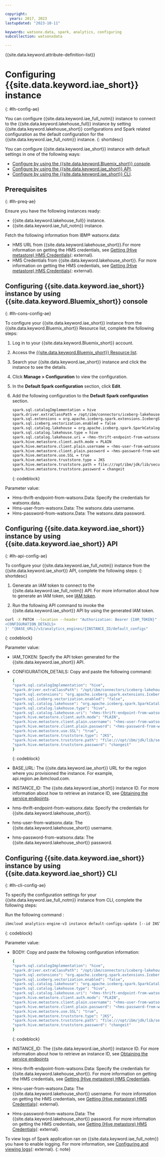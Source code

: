 ```yaml
---

copyright:
  years: 2017, 2023
lastupdated: "2023-10-11"

keywords: watsonx.data, spark, analytics, configuring
subcollection: watsonxdata

---
```


{{site.data.keyword.attribute-definition-list}}

# Configuring {{site.data.keyword.iae_short}} instance
{: #lh-config-ae}

You can configure {{site.data.keyword.iae_full_notm}} instance to connect to the {{site.data.keyword.lakehouse_full}} instance by setting {{site.data.keyword.lakehouse_short}} configurations and Spark related configuration as the default configuration for the {{site.data.keyword.iae_full_notm}} instance.
{: shortdesc}

You can configure {{site.data.keyword.iae_short}} instance with default settings in one of the following ways:

* [Configure by using the {{site.data.keyword.Bluemix_short}} console](#lh-cons-config-ae).
* [Configure by using the {{site.data.keyword.iae_short}} API](#lh-api-config-ae).
* [Configure by using the {{site.data.keyword.iae_short}} CLI](#lh-cli-config-ae).


## Prerequisites
{: #lh-preq-ae}

Ensure you have the following instances ready:

* {{site.data.keyword.lakehouse_full}} instance.
* {{site.data.keyword.iae_full_notm}} instance.

Fetch the following information from IBM® watsonx.data:
* HMS URL from {{site.data.keyword.lakehouse_short}}.For more information on getting the HMS credentials, see [Getting (Hive metastore) HMS Credentials](watsonxdata?topic=watsonxdata-hms){: external}.
* HMS Credentials from {{site.data.keyword.lakehouse_short}}. For more information on getting the HMS credentials, see [Getting (Hive metastore) HMS Credentials](watsonxdata?topic=watsonxdata-hms){: external}.

## Configuring {{site.data.keyword.iae_short}} instance by using {{site.data.keyword.Bluemix_short}} console
{: #lh-cons-config-ae}

To configure your {{site.data.keyword.iae_short}} instance from the {{site.data.keyword.Bluemix_short}} Resource list, complete the following steps:


1. Log in to your {{site.data.keyword.Bluemix_short}} account.
1. Access the [{{site.data.keyword.Bluemix_short}} Resource list](https://test.cloud.ibm.com/resources).
1. Search your {{site.data.keyword.iae_short}} instance and click the instance to see the details.
1. Click **Manage > Configuration** to view the configuration.
1. In the **Default Spark configuration** section, click **Edit**.
1. Add the following configuration to the **Default Spark configuration** section.

    ```bash
    spark.sql.catalogImplementation = hive
    spark.driver.extraClassPath = /opt/ibm/connectors/iceberg-lakehouse/iceberg-3.3.2-1.2.1-hms-4.0.0-shaded.jar
    spark.sql.extensions = org.apache.iceberg.spark.extensions.IcebergSparkSessionExtensions
    spark.sql.iceberg.vectorization.enabled = false
    spark.sql.catalog.lakehouse = org.apache.iceberg.spark.SparkCatalog
    spark.sql.catalog.lakehouse.type = hive
    spark.sql.catalog.lakehouse.uri = <hms-thrift-endpoint-from-watsonx.data> for example (thrift://81823aaf-8a88-4bee-a0a1-6e76a42dc833.cfjag3sf0s5o87astjo0.databases.appdomain.cloud:32683)
    spark.hive.metastore.client.auth.mode = PLAIN
    spark.hive.metastore.client.plain.username = <hms-user-from-watsonx.data> (for example, ibmlhapikey)
    spark.hive.metastore.client.plain.password = <hms-password-from-watsonx.data>
    spark.hive.metastore.use.SSL = true
    spark.hive.metastore.truststore.type = JKS
    spark.hive.metastore.truststore.path = file:///opt/ibm/jdk/lib/security/cacerts
    spark.hive.metastore.truststore.password = changeit
    ```
    {: codeblock}

Parameter value:
* Hms-thrift-endpoint-from-watsonx.Data: Specify the credentials for watsonx.data.
* Hms-user-from-watsonx.Data: The watsonx.data username.
* Hms-password-from-watsonx.Data: The watsonx.data password.

## Configuring {{site.data.keyword.iae_short}} instance by using {{site.data.keyword.iae_short}} API
{: #lh-api-config-ae}

To configure your {{site.data.keyword.iae_full_notm}} instance from the {{site.data.keyword.iae_short}} API, complete the following steps:
{: shortdesc}

1. Generate an IAM token to connect to the {{site.data.keyword.iae_full_notm}} API. For more information about how to generate an IAM token, see [IAM token](https://cloud.ibm.com/docs/AnalyticsEngine?topic=AnalyticsEngine-retrieve-endpoints-serverless#endpoints-cli).

1. Run the following API command to invoke the {{site.data.keyword.iae_short}} API by using the generated IAM token.

```bash
curl -X PATCH --location --header "Authorization: Bearer {IAM_TOKEN}" --header "Accept: application/json" --header "Content-Type: application/merge-patch+json" --data '{
<CONFIGURATION_DETAILS>
}' "{BASE_URL}/v3/analytics_engines/{INSTANCE_ID/default_configs"
```
{: codeblock}

Parameter value:
* IAM_TOKEN: Specify the API token generated for the {{site.data.keyword.iae_short}} API.
* CONFIGURATION_DETAILS: Copy and paste the following command:
    ```bash
    {
    "spark.sql.catalogImplementation": "hive",
    "spark.driver.extraClassPath": "/opt/ibm/connectors/iceberg-lakehouse/iceberg-3.3.2-1.2.1-hms-4.0.0-shaded.jar",
    "spark.sql.extensions": "org.apache.iceberg.spark.extensions.IcebergSparkSessionExtensions",
    "spark.sql.iceberg.vectorization.enabled": "false",
    "spark.sql.catalog.lakehouse": "org.apache.iceberg.spark.SparkCatalog",
    "spark.sql.catalog.lakehouse.type": "hive",
    "spark.sql.catalog.lakehouse.uri": "<hms-thrift-endpoint-from-watsonx.data> for example (thrift://81823aaf-8a88-4bee-a0a1-6e76a42dc833.cfjag3sf0s5o87astjo0.databases.appdomain.cloud:32683) ",
    "spark.hive.metastore.client.auth.mode": "PLAIN",
    "spark.hive.metastore.client.plain.username": "<hms-user-from-watsonx.data> (for example, ibmlhapikey)",
    "spark.hive.metastore.client.plain.password": "<hms-password-from-watsonx.data>",
    "spark.hive.metastore.use.SSL": "true",
    "spark.hive.metastore.truststore.type": "JKS",
    "spark.hive.metastore.truststore.path": "file:///opt/ibm/jdk/lib/security/cacerts",
    "spark.hive.metastore.truststore.password": "changeit"
    }
    ```
    {: codeblock}

* BASE_URL: The {{site.data.keyword.iae_short}} URL for the region where you provisioned the instance. For example, api.region.ae.ibmcloud.com.
* INSTANCE_ID: The {{site.data.keyword.iae_short}} instance ID. For more information about how to retrieve an instance ID, see [Obtaining the service endpoints](https://cloud.ibm.com/docs/AnalyticsEngine?topic=AnalyticsEngine-retrieve-endpoints-serverless#endpoints-cli).
* hms-thrift-endpoint-from-watsonx.data: Specify the credentials for {{site.data.keyword.lakehouse_short}}.
* hms-user-from-watsonx.data: The {{site.data.keyword.lakehouse_short}} username.
* hms-password-from-watsonx.data: The {{site.data.keyword.lakehouse_short}} password.

## Configuring {{site.data.keyword.iae_short}} instance by using {{site.data.keyword.iae_short}} CLI
{: #lh-cli-config-ae}

To specify the configuration settings for your {{site.data.keyword.iae_full_notm}} instance from CLI, complete the following steps:


Run the following command :

```bash
ibmcloud analytics-engine-v3 instance default-configs-update [--id INSTANCE_ID] --body BODY
```
{: codeblock}

Parameter value:
* BODY: Copy and paste the following configuration information:
    ```bash
    {
    "spark.sql.catalogImplementation": "hive",
    "spark.driver.extraClassPath": "/opt/ibm/connectors/iceberg-lakehouse/iceberg-3.3.2-1.2.1-hms-4.0.0-shaded.jar",
    "spark.sql.extensions": "org.apache.iceberg.spark.extensions.IcebergSparkSessionExtensions",
    "spark.sql.iceberg.vectorization.enabled": "false",
    "spark.sql.catalog.lakehouse": "org.apache.iceberg.spark.SparkCatalog",
    "spark.sql.catalog.lakehouse.type": "hive",
    "spark.sql.catalog.lakehouse.uri": "<hms-thrift-endpoint-from-watsonx.data> for example (thrift://81823aaf-8a88-4bee-a0a1-6e76a42dc833.cfjag3sf0s5o87astjo0.databases.appdomain.cloud:32683) ",
    "spark.hive.metastore.client.auth.mode": "PLAIN",
    "spark.hive.metastore.client.plain.username": "<hms-user-from-watsonx.data> (for example, ibmlhapikey)",
    "spark.hive.metastore.client.plain.password": "<hms-password-from-watsonx.data>",
    "spark.hive.metastore.use.SSL": "true",
    "spark.hive.metastore.truststore.type": "JKS",
    "spark.hive.metastore.truststore.path": "file:///opt/ibm/jdk/lib/security/cacerts",
    "spark.hive.metastore.truststore.password": "changeit"
    }
    ```
    {: codeblock}

* INSTANCE_ID: The {{site.data.keyword.iae_short}} instance ID. For more information about how to retrieve an instance ID, see [Obtaining the service endpoints](https://cloud.ibm.com/docs/AnalyticsEngine?topic=AnalyticsEngine-retrieve-endpoints-serverless#endpoints-cli)
* Hms-thrift-endpoint-from-watsonx.Data: Specify the credentials for {{site.data.keyword.lakehouse_short}}. For more information on getting the HMS credentials, see [Getting (Hive metastore) HMS Credentials](watsonxdata?topic=watsonxdata-hms).
* Hms-user-from-watsonx.Data: The {{site.data.keyword.lakehouse_short}} username. For more information on getting the HMS credentials, see [Getting (Hive metastore) HMS Credentials](watsonxdata?topic=watsonxdata-hms){: external}.
* Hms-password-from-watsonx.Data: The {{site.data.keyword.lakehouse_short}} password. For more information on getting the HMS credentials, see [Getting (Hive metastore) HMS Credentials](watsonxdata?topic=watsonxdata-hms){: external}.

To view logs of Spark application ran on {{site.data.keyword.iae_full_notm}} you have to enable logging. For more information, see [Configuring and viewing logs](https://cloud.ibm.com/docs/AnalyticsEngine?topic=AnalyticsEngine-viewing-logs){: external}.
{: note}

